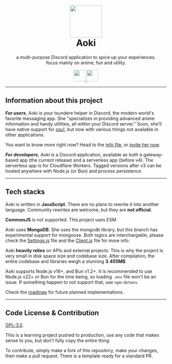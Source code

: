 <h1 align="center"><img src='https://i.imgur.com/Nar1fRE.png' height='100'><br>Aoki</br></h1>
<p align="center">a multi-purpose Discord application to spice up your experiences.<br>focus mainly on anime, fun and utility.</br></p>
<p align="center">
  <a href="https://nodejs.org/api/esm.html/">
    <img src="https://i.imgur.com/JJkdjKu.png" height="36"/>
  </a>
  <a href="https://www.digitalocean.com/pricing/droplets/">
    <img src="https://i.imgur.com/9rZ8bLb.png" height="36"/>
  </a>
</p>

---
## Information about this project

***For users***, Aoki is your tsundere helper in Discord, the modern world's favorite messaging app. She "specializes in providing advanced anime information and handy utilities, all within your Discord server." Soon, she'll have native support for [osu!](https://osu.ppy.sh), but now with various things not available in other applications.

You want to know more right now? Head to the [info file](/INFO.md), or [invite her now](https://discord.com/oauth2/authorize?client_id=704992714109878312).

***For developers***, Aoki is a Discord application, available as both a gateway-based app (the current release) and a serverless app (before v4). The serverless app is for Cloudflare Workers. Tagged versions after v3 can be hosted anywhere with Node.js (or Bun) and process persistence.

---
## Tech stacks
Aoki is written in **JavaScript**. There are no plans to rewrite it into another language. Community rewrites are welcome, but they are **not official**.

**CommonJS** is not supported. This project uses ESM.

Aoki uses **MongoDB**. She uses the mongodb library, but this branch has experimental support for mongoose. Both logics are interchargable, please check the [Settings.js](/src/struct/Settings.js) file and the [Client.js](/src/struct/Client.js) file for more info.

Aoki **heavily relies** on APIs and external projects. This is why the project is very small in disk space size and codebase size. After compilation, the entire codebase and libraries weigh a stunning **3.455MB**.

Aoki supports Node.js v18+, and Bun v1.2+. It is recommended to use Node.js v22+ or Bun for the time being, so loading `.env` file won't be an issue. If something happen to not support that, use `npm:dotenv`.

Check the [roadmap](https://github.com/AokiOfficial/Aoki/issues/6) for future planned implementations.

---
## Code License & Contribution
[GPL-3.0](/LICENSE).

This is a learning project pushed to production, use any code that makes sense to you, but don't fully copy the entire thing.

To contribute, simply make a fork of this repository, make your changes, then make a pull request. There is a template ready for a standard PR.